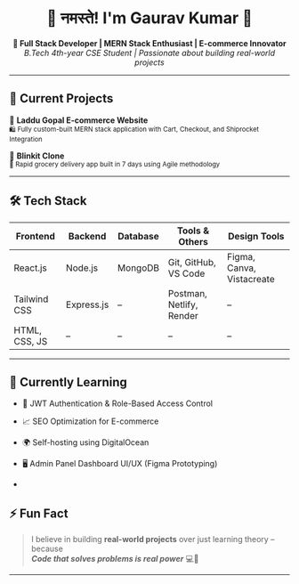 <h1 align="center">🙏 नमस्ते! I'm Gaurav Kumar 👋</h1>

<p align="center">
  <strong>💼 Full Stack Developer | MERN Stack Enthusiast | E-commerce Innovator</strong><br>
  <em>B.Tech 4th-year CSE Student | Passionate about building real-world projects</em>
</p>

---

## 🚀 Current Projects

🔸 **Laddu Gopal E-commerce Website**  
<sub>🛍️ Fully custom-built MERN stack application with Cart, Checkout, and Shiprocket Integration</sub>

🔸 **Blinkit Clone**  
<sub>🛒 Rapid grocery delivery app built in 7 days using Agile methodology</sub>

---

## 🛠️ Tech Stack

| Frontend        | Backend         | Database | Tools & Others           | Design Tools         |
|-----------------|------------------|----------|---------------------------|----------------------|
| React.js        | Node.js          | MongoDB  | Git, GitHub, VS Code      | Figma, Canva, Vistacreate |
| Tailwind CSS    | Express.js       | –        | Postman, Netlify, Render  | –                    |
| HTML, CSS, JS   | –                | –        | –                         | –                    |

---

## 🌱 Currently Learning

- 🔐 JWT Authentication & Role-Based Access Control  
- 📈 SEO Optimization for E-commerce  
- 🌍 Self-hosting using DigitalOcean  
- 🖥️ Admin Panel Dashboard UI/UX (Figma Prototyping)

-

## ⚡ Fun Fact

> I believe in building **real-world projects** over just learning theory – because  
> **_Code that solves problems is real power_** 💻🚀

---
